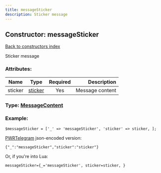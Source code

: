 ```yaml
---
title: messageSticker
description: Sticker message
---
```

## Constructor: messageSticker  
[Back to constructors index](index.md)



Sticker message

### Attributes:

| Name     |    Type       | Required | Description |
|----------|:-------------:|:--------:|------------:|
|sticker|[sticker](../types/sticker.md) | Yes|Message content|



### Type: [MessageContent](../types/MessageContent.md)


### Example:

```
$messageSticker = ['_' => 'messageSticker', 'sticker' => sticker, ];
```  

[PWRTelegram](https://pwrtelegram.xyz) json-encoded version:

```
{"_":"messageSticker","sticker":"sticker"}
```


Or, if you're into Lua:  


```
messageSticker={_='messageSticker', sticker=sticker, }

```


